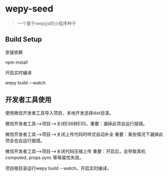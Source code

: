 # wepy-seed

> 一个基于wepyjs的小程序种子

## Build Setup
   安装依赖

   npm  install

   开启实时编译

   wepy build --watch
## 开发者工具使用
   使用微信开发者工具导入项目，本地开发选择dist目录。
   
   微信开发者工具-->项目-->关闭ES6转ES5。重要：漏掉此项会运行报错。
   
   微信开发者工具-->项目-->关闭上传代码时样式自动补全 重要：某些情况下漏掉此项会也会运行报错。
   
   微信开发者工具-->项目-->关闭代码压缩上传 重要：开启后，会导致真机computed, props.sync 等等属性失效。
   
   项目根目录运行wepy build --watch，开启实时编译。
